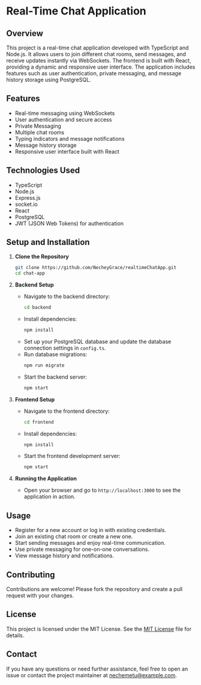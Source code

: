 
# Real-Time Chat Application

## Overview

This project is a real-time chat application developed with TypeScript and Node.js. It allows users to join different chat rooms, send messages, and receive updates instantly via WebSockets. The frontend is built with React, providing a dynamic and responsive user interface. The application includes features such as user authentication, private messaging, and message history storage using PostgreSQL.

## Features

- Real-time messaging using WebSockets
- User authentication and secure access
- Private Messaging
- Multiple chat rooms
- Typing indicators and message notifications
- Message history storage
- Responsive user interface built with React

## Technologies Used

- TypeScript
- Node.js
- Express.js
- socket.io
- React
- PostgreSQL
- JWT (JSON Web Tokens) for authentication

## Setup and Installation

1. **Clone the Repository**
   ```bash
   git clone https://github.com/NecheyGrace/realtimeChatApp.git
   cd chat-app
   ```


2. **Backend Setup**

   - Navigate to the backend directory:
     ```bash
     cd backend
     ```
   - Install dependencies:
     ```bash
     npm install
     ```
   - Set up your PostgreSQL database and update the database connection settings in `config.ts`.
   - Run database migrations:
     ```bash
     npm run migrate
     ```
   - Start the backend server:
     ```bash
     npm start
     ```

3. **Frontend Setup**

   - Navigate to the frontend directory:
     ```bash
     cd frontend
     ```
   - Install dependencies:
     ```bash
     npm install
     ```
   - Start the frontend development server:
     ```bash
     npm start
     ```

4. **Running the Application**
   - Open your browser and go to `http://localhost:3000` to see the application in action.

## Usage

- Register for a new account or log in with existing credentials.
- Join an existing chat room or create a new one.
- Start sending messages and enjoy real-time communication.
- Use private messaging for one-on-one conversations.
- View message history and notifications.

## Contributing

Contributions are welcome! Please fork the repository and create a pull request with your changes.

## License

This project is licensed under the MIT License. See the [MIT License](LICENSE) file for details.

## Contact

If you have any questions or need further assistance, feel free to open an issue or contact the project maintainer at nechemetu@example.com.
